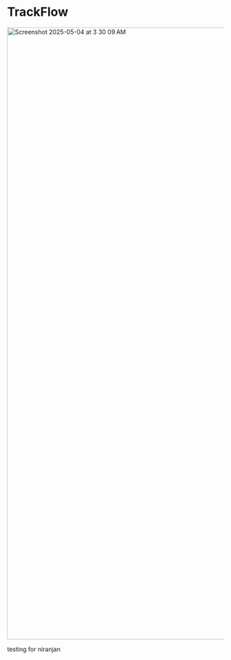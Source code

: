 # TrackFlow


<img width="1423" alt="Screenshot 2025-05-04 at 3 30 09 AM" src="https://github.com/user-attachments/assets/f1363d96-2796-4554-a5db-2e3ff34778a1" />


testing for niranjan